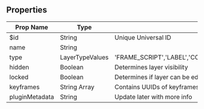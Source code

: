 ## Properties

| Prop Name | Type | Description |
| --------------------- | ------ | ------------------- |
| $id | String | Unique Universal ID |
| name | String |  |
| type | LayerTypeValues | 'FRAME_SCRIPT','LABEL','COLLISION_BOX','IMAGE','POLYGON','TILEMAP','CONTAINER','LINE_SEGMENT','COLLISION_BODY','POINT' |
| hidden | Boolean | Determines layer visibility |
| locked | Boolean | Determines if layer can be edited |
| keyframes | String Array | Contains UUIDs of keyframes within the layer |
| pluginMetadata | String | Update later with more info |
